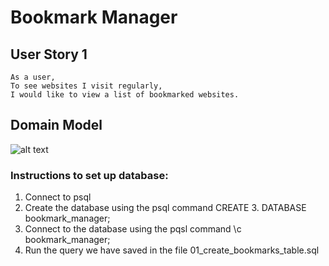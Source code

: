 # Bookmark Manager

## User Story 1

```
As a user,
To see websites I visit regularly,
I would like to view a list of bookmarked websites.
```

## Domain Model

![alt text](https://raw.githubusercontent.com/makersacademy/course/master/bookmark_manager/images/bookmark_manager_1.png?token=ALXDTEYKUG4UUIPU2ZPFHYK5CDLHY "Domain Model")


### Instructions to set up database:

1. Connect to psql
2. Create the database using the psql command CREATE 3. DATABASE bookmark_manager;
4. Connect to the database using the pqsl command \c bookmark_manager;
5. Run the query we have saved in the file  01_create_bookmarks_table.sql
